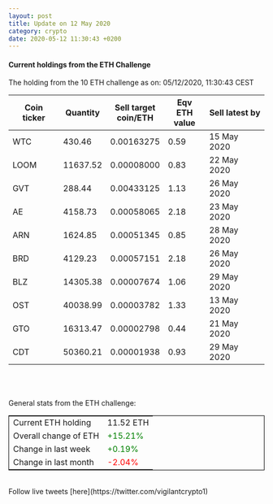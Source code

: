 ```yaml
---
layout: post
title: Update on 12 May 2020
category: crypto
date: 2020-05-12 11:30:43 +0200
---
```




#### Current holdings from the ETH Challenge

The holding from the 10 ETH challenge as on: 05/12/2020, 11:30:43 CEST

|Coin ticker|Quantity|Sell target<br>coin/ETH|Eqv ETH<br>value|Sell latest by|
|-----------|--------|-----------|-----------|--------------|
WTC|430.46|  0.00163275|0.59|15 May 2020|
LOOM|11637.52|  0.00008000|0.83|22 May 2020|
GVT|288.44|  0.00433125|1.13|26 May 2020|
AE|4158.73|  0.00058065|2.18|23 May 2020|
ARN|1624.85|  0.00051345|0.85|28 May 2020|
BRD|4129.23|  0.00057151|2.18|26 May 2020|
BLZ|14305.38|  0.00007674|1.06|29 May 2020|
OST|40038.99|  0.00003782|1.33|13 May 2020|
GTO|16313.47|  0.00002798|0.44|21 May 2020|
CDT|50360.21|  0.00001938|0.93|29 May 2020|

<br>
<br>
<br>
General stats from the ETH challenge:

<table style="border:1px solid black;margin-left:auto;margin-right:auto;">
	<tbody>
	<tr>
		<td>Current ETH holding</td>
		<td>     11.52 ETH</td>
	</tr>
	<tr>
		<td>Overall change of ETH</td>
		<td><font color="green">+15.21%</font></td>
	</tr>
	<tr>
		<td>Change in last week</td>
		<td><font color="green">+0.19%</font></td>
	</tr>
	<tr>
		<td>Change in last month</td>
		<td><font color="red">-2.04%</font></td>
	</tr>
	</tbody>
</table>

<br>
Follow live tweets [here](https://twitter.com/vigilantcrypto1)
<br>
<br>